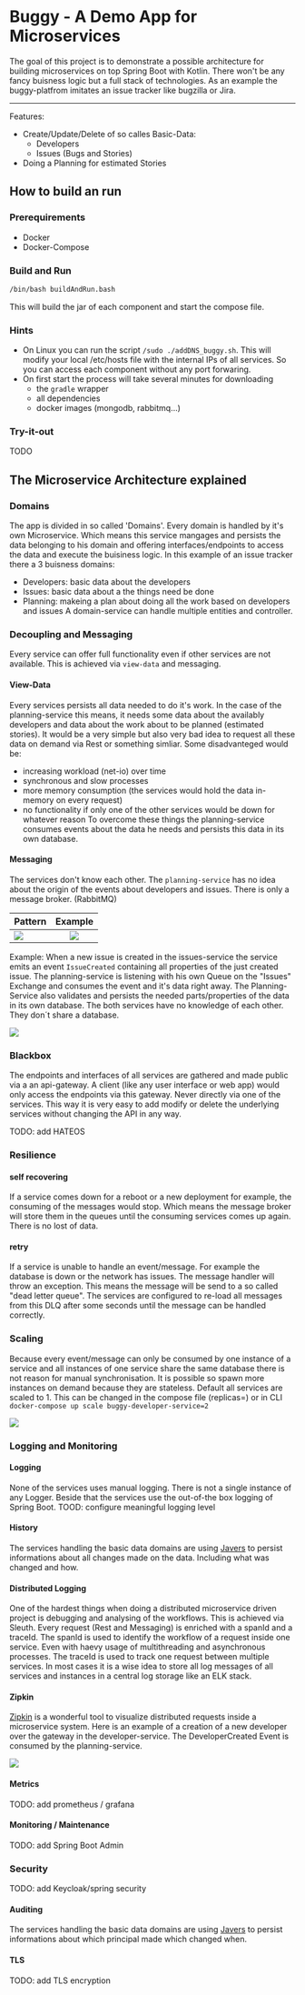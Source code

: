 # Buggy - A Demo App for Microservices

The goal of this project is to demonstrate a possible architecture for building microservices on top Spring Boot with Kotlin.
There won't be any fancy buisness logic but a full stack of technologies.
As an example the buggy-platfrom imitates an issue tracker like bugzilla or Jira.
***
Features:
* Create/Update/Delete of so calles Basic-Data: 
    * Developers
    * Issues (Bugs and  Stories)
* Doing a Planning for estimated Stories

## How to build an run 

### Prerequirements
* Docker 
* Docker-Compose

### Build and Run
~~~bash
/bin/bash buildAndRun.bash
~~~

This will build the jar of each component and start the compose file.

### Hints
* On Linux you can run the script `/sudo ./addDNS_buggy.sh`. This will modify your local /etc/hosts file with the internal IPs of all services.
So you can access each component without any port forwaring.
* On first start the process will take several minutes for downloading 
    * the `gradle` wrapper
    * all dependencies
    * docker images (mongodb, rabbitmq...)

### Try-it-out
TODO

## The Microservice Architecture explained
  
### Domains
The app is divided in so called 'Domains'. Every domain is handled by it's own Microservice. Which means this service mangages and persists the data belonging to his domain and offering interfaces/endpoints to access the data and execute the buisiness logic.
In this example of an issue tracker there a 3 buisness domains:
* Developers: basic data about the developers 
* Issues: basic data about a the things need be done
* Planning: makeing a plan about doing all the work based on developers and issues
A domain-service can handle multiple entities and controller.

### Decoupling and Messaging
Every service can offer full functionality even if other services are not available. This is achieved via `view-data` and messaging.
#### View-Data
Every services persists all data needed to do it's work. In the case of the planning-service this means, it needs some data about the availably developers and data about the work about to be planned (estimated stories). It would be a very simple but also very bad idea to request all these data on demand via Rest or something simliar. Some disadvanteged would be:
* increasing workload (net-io) over time 
* synchronous and slow processes
* more memory consumption (the services would hold the data in-memory on every request)
* no functionality if only one of the other services would be down for whatever reason
To overcome these things the planning-service consumes events about the data he needs and persists this data in its own database.

#### Messaging
The services don't know each other. The `planning-service` has  no idea about the origin of the events about developers and issues. There is only a message broker. (RabbitMQ)

| Pattern        | Example           |
| ------------- |:-------------:|
|![](static/ProducerConsumerPattern.png)| ![](static/queues.png) 

Example:
When a new issue is created in the issues-service the service emits an event `IssueCreated` containing all properties of the just created issue.
The planning-service is listening with his own Queue on the "Issues" Exchange and consumes the event and it's data right away. The Planning-Service also validates and persists the needed parts/properties of the data in its own database. The both services have no knowledge of each other. They don´t share a database.

![](static/MessagingExample1.png) 


### Blackbox
The endpoints and interfaces of all services are gathered and made public via a an api-gateway. A client (like any user interface or web app) would only access the endpoints via this gateway. Never directly via one of the services. This way it is very easy to add modify or delete the underlying services without changing the API in any way.

TODO: add HATEOS

### Resilience

#### self recovering
If a service comes down for a reboot or a new deployment  for example, the consuming of the messages would stop. Which means the message broker will store them
in the queues until the consuming services comes up again. There is no lost of data.

#### retry
If a service is unable to handle an event/message. For example the database is down or the network has issues. The message handler will throw an exception.
This means the message will be send to a so called  "dead letter queue". The services are configured to re-load all messages from this DLQ after some seconds until the
message can be handled correctly. 

### Scaling
Because every event/message can only be consumed by one instance of a service and all instances of one service share the same database there is not reason for manual 
synchronisation. It is possible so spawn more instances on demand because they are stateless.
Default all services are scaled to 1. This can be changed in the compose file (replicas=) or in CLI ```docker-compose up scale buggy-developer-service=2```

![](static/scaled.png) 

### Logging and Monitoring

#### Logging
None of the services uses manual logging. There is not a single instance of any Logger. Beside that the services use the out-of-the box logging of Spring Boot.
TOOD: configure meaningful logging level

#### History
The services handling the basic data domains are using [Javers](https://javers.org/) to persist informations about all changes made on the data. Including what was changed and how.

#### Distributed Logging
One of the hardest things when doing a distributed microservice driven project is debugging and analysing of the workflows. This is achieved via Sleuth.
Every request (Rest and Messaging) is enriched with a spanId and a traceId. The spanId is used to identify the workflow of a request inside one service. Even with haevy 
usage of multithreading and asynchronous processes. The traceId is used to track one request between multiple services.
In most cases it is a wise idea to store all log messages of all services and instances in a central log storage like an ELK stack.

#### Zipkin
[Zipkin](https://zipkin.io/) is a wonderful tool to visualize distributed requests inside a microservice system. 
Here is an example of a creation of a new developer over the gateway in the developer-service. The DeveloperCreated Event is consumed by the planning-service.

![](static/Screenshot_Zipkin.png) 


#### Metrics 
TODO: add prometheus / grafana

#### Monitoring / Maintenance
TODO: add Spring Boot Admin

### Security
TODO: add Keycloak/spring security

#### Auditing
The services handling the basic data domains are using [Javers](https://javers.org/) to persist informations about which principal made which changed when.

#### TLS 
TODO: add TLS encryption